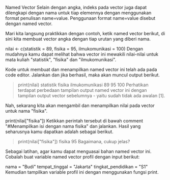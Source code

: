Named Vector
Selain dengan angka, indeks pada vector juga dapat dilengkapi dengan nama untuk tiap elemennya dengan menggunakan format penulisan name=value. Penggunaan format name=value disebut dengan named vector.

 

Mari kita langsung praktikkan dengan contoh, ketik named vector berikut, di sini kita membuat vector angka dengan tiap urutan yang diberi nama.

nilai <- c(statistik = 89, fisika = 95, ilmukomunikasi = 100)
Dengan mudahnya kamu dapat melihat bahwa vector ini mewakili nilai-nilai untuk mata kuliah "statistik", "fisika" dan "ilmukomunikasi". 

 

Kode untuk membuat dan menampilkan named vector ini telah ada pada code editor. Jalankan dan jika berhasil, maka akan muncul output berikut.

> print(nilai)
     statistik         fisika ilmukomunikasi 
            89             95            100 
Perhatikan terdapat perbedaan tampilan output named vector ini dengan tampilan output vector sebelumnya - yaitu sudah tidak ada awalan [1].

 

Nah, sekarang kita akan mengambil dan menampilkan nilai pada vector untuk nama "fisika". 

print(nilai["fisika"])
Ketikkan perintah tersebut di bawah comment "#Menampilkan isi dengan nama fisika" dan jalankan. Hasil yang seharusnya kamu dapatkan adalah sebagai berikut.

> print(nilai["fisika"])
fisika 
    95 
Bagaimana, cukup jelas?

 

Sebagai latihan, agar kamu dapat menguasai bahan named vector ini. Cobalah buat variable named vector profil dengan input berikut:

nama = "Budi"
tempat_tinggal = "Jakarta"
tingkat_pendidikan = "S1"
Kemudian tampilkan variable profil ini dengan menggunakan fungsi print.